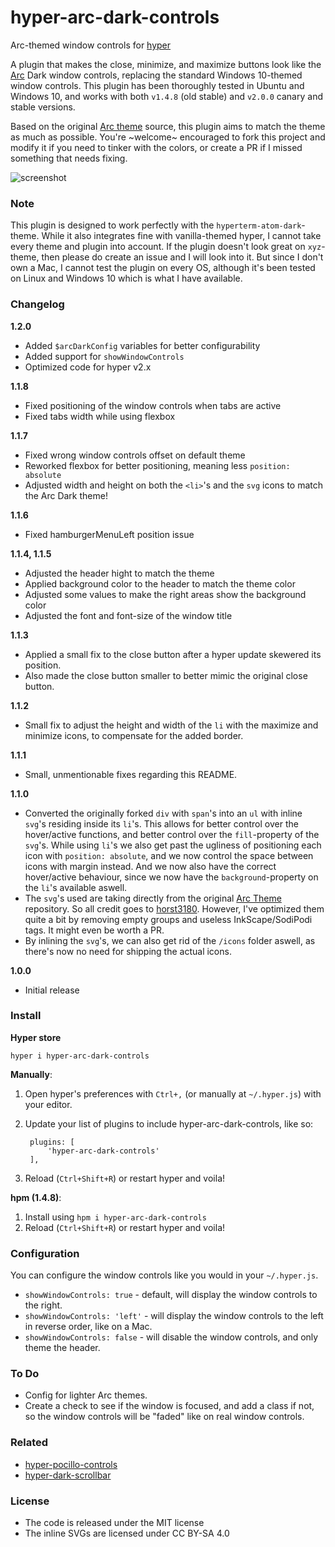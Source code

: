 # hyper-arc-dark-controls
Arc-themed window controls for [hyper](https://github.com/zeit/hyper)

A plugin that makes the close, minimize, and maximize buttons look like the [Arc](https://github.com/horst3180/arc-theme) Dark window controls, replacing the standard Windows 10-themed window controls. This plugin has been thoroughly tested in Ubuntu and Windows 10, and works with both `v1.4.8` (old stable) and `v2.0.0` canary and stable versions.

Based on the original [Arc theme](https://github.com/horst3180/arc-theme) source, this plugin aims to match the theme as much as possible. You're ~welcome~ encouraged to fork this project and modify it if you need to tinker with the colors, or create a PR if I missed something that needs fixing.

![screenshot](https://hyperthemes.matthi.coffee/hyper/hyper-arc-dark-controls/2x.jpg)


### Note

This plugin is designed to work perfectly with the `hyperterm-atom-dark`-theme.
While it also integrates fine with vanilla-themed hyper, I cannot take every theme and plugin into account.
If the plugin doesn't look great on `xyz`-theme, then please do create an issue and I will look into it. But since I don't own a Mac, I cannot test the plugin on every OS, although it's been tested on Linux and Windows 10 which is what I have available.


### Changelog
**1.2.0**
- Added `$arcDarkConfig` variables for better configurability
- Added support for `showWindowControls`
- Optimized code for hyper v2.x

**1.1.8**
- Fixed positioning of the window controls when tabs are active
- Fixed tabs width while using flexbox

**1.1.7**
- Fixed wrong window controls offset on default theme
- Reworked flexbox for better positioning, meaning less `position: absolute`
- Adjusted width and height on both the `<li>`'s and the `svg` icons to match the Arc Dark theme!

**1.1.6**
- Fixed hamburgerMenuLeft position issue

**1.1.4, 1.1.5**
- Adjusted the header hight to match the theme
- Applied background color to the header to match the theme color
- Adjusted some values to make the right areas show the background color
- Adjusted the font and font-size of the window title

**1.1.3**
- Applied a small fix to the close button after a hyper update skewered its position.
- Also made the close button smaller to better mimic the original close button.

**1.1.2**
- Small fix to adjust the height and width of the `li` with the maximize and minimize icons, to compensate for the added border.

**1.1.1**
- Small, unmentionable fixes regarding this README.

**1.1.0**
- Converted the originally forked `div` with `span`'s into an `ul` with inline `svg`'s residing inside its `li`'s. This allows for better control over the hover/active functions, and better control over the `fill`-property of the `svg`'s. While using `li`'s we also get past the ugliness of positioning each icon with `position: absolute`, and we now control the space between icons with margin instead. And we now also have the correct hover/active behaviour, since we now have the `background`-property on the `li`'s available aswell.
- The `svg`'s used are taking directly from the original [Arc Theme](https://github.com/horst3180/arc-theme) repository. So all credit goes to [horst3180](https://github.com/horst3180). However, I've optimized them quite a bit by removing empty groups and useless InkScape/SodiPodi tags. It might even be worth a PR.
- By inlining the `svg`'s, we can also get rid of the `/icons` folder aswell, as there's now no need for shipping the actual icons.

**1.0.0**
- Initial release

### Install

**Hyper store**
```
hyper i hyper-arc-dark-controls
```

**Manually**:

1. Open hyper's preferences with `Ctrl+,` (or manually at `~/.hyper.js`) with your editor.
2. Update your list of plugins to include hyper-arc-dark-controls, like so:

        plugins: [
            'hyper-arc-dark-controls'
        ],

3. Reload (`Ctrl+Shift+R`) or restart hyper and voila!

**hpm (1.4.8)**:

1. Install using `hpm i hyper-arc-dark-controls`
2. Reload (`Ctrl+Shift+R`) or restart hyper and voila!

### Configuration

You can configure the window controls like you would in your `~/.hyper.js`.

- `showWindowControls: true` - default, will display the window controls to the right.
- `showWindowControls: 'left'` - will display the window controls to the left in reverse order, like on a Mac.
- `showWindowControls: false` - will disable the window controls, and only theme the header.


### To Do
- Config for lighter Arc themes.
- Create a check to see if the window is focused, and add a class if not, so the window controls will be "faded" like on real window controls.

### Related
- [hyper-pocillo-controls](https://github.com/moso/hyper-pocillo-controls)
- [hyper-dark-scrollbar](https://github.com/moso/hyper-dark-scrollbar)


### License

- The code is released under the MIT license
- The inline SVGs are licensed under CC BY-SA 4.0
